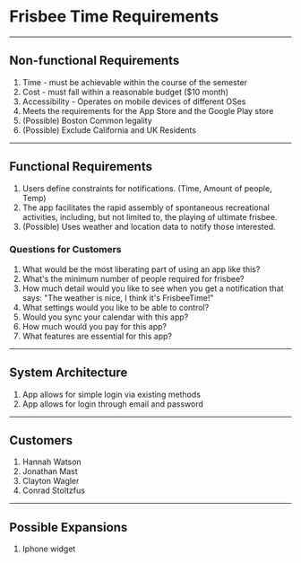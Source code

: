 # Frisbee Time Requirements
****
## Non-functional Requirements
1. Time - must be achievable within the course of the semester
2. Cost - must fall within a reasonable budget ($10 month)
3. Accessibility - Operates on mobile devices of different OSes
4. Meets the requirements for the App Store and the Google Play store
5. (Possible) Boston Common legality
6. (Possible) Exclude California and UK Residents
****
## Functional Requirements
1. Users define constraints for notifications. (Time, Amount of people, Temp)
2. The app facilitates the rapid assembly of spontaneous recreational activities, including, but not limited to, the playing of ultimate frisbee.
3. (Possible) Uses weather and location data to notify those interested.
### Questions for Customers
1. What would be the most liberating part of using an app like this?
2. What's the minimum number of people required for frisbee?
3. How much detail would you like to see when you get a notification that says: "The weather is nice, I think it's FrisbeeTime!"
4. What settings would you like to be able to control?
5. Would you sync your calendar with this app?
6. How much would you pay for this app?
7. What features are essential for this app?
****
## System Architecture
1. App allows for simple login via existing methods
2. App allows for login through email and password
****
## Customers
1. Hannah Watson
2. Jonathan Mast
3. Clayton Wagler
4. Conrad Stoltzfus
****
## Possible Expansions
1. Iphone widget
